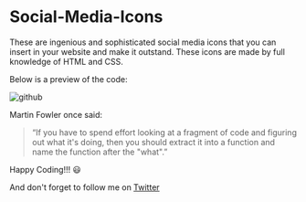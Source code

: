 # Social-Media-Icons
These are ingenious and sophisticated social media icons that you can insert in your website and make it outstand. These icons are made by full knowledge of HTML and CSS.

Below is a preview of the code:

![github](https://user-images.githubusercontent.com/64730390/86204380-cbf10600-bb80-11ea-8bc3-bce13121fce7.gif)



Martin Fowler once said:
>“If you have to spend effort looking at a fragment of code and figuring out what it's doing, then you should extract it into a function and name the function after the "what".”

Happy Coding!!! :smiley:

And don't forget to follow me on [Twitter](https://twitter.com/thegr8kabeer)
